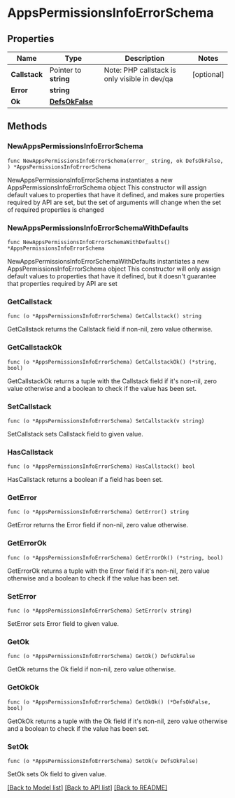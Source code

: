 # AppsPermissionsInfoErrorSchema

## Properties

Name | Type | Description | Notes
------------ | ------------- | ------------- | -------------
**Callstack** | Pointer to **string** | Note: PHP callstack is only visible in dev/qa | [optional] 
**Error** | **string** |  | 
**Ok** | [**DefsOkFalse**](DefsOkFalse.md) |  | 

## Methods

### NewAppsPermissionsInfoErrorSchema

`func NewAppsPermissionsInfoErrorSchema(error_ string, ok DefsOkFalse, ) *AppsPermissionsInfoErrorSchema`

NewAppsPermissionsInfoErrorSchema instantiates a new AppsPermissionsInfoErrorSchema object
This constructor will assign default values to properties that have it defined,
and makes sure properties required by API are set, but the set of arguments
will change when the set of required properties is changed

### NewAppsPermissionsInfoErrorSchemaWithDefaults

`func NewAppsPermissionsInfoErrorSchemaWithDefaults() *AppsPermissionsInfoErrorSchema`

NewAppsPermissionsInfoErrorSchemaWithDefaults instantiates a new AppsPermissionsInfoErrorSchema object
This constructor will only assign default values to properties that have it defined,
but it doesn't guarantee that properties required by API are set

### GetCallstack

`func (o *AppsPermissionsInfoErrorSchema) GetCallstack() string`

GetCallstack returns the Callstack field if non-nil, zero value otherwise.

### GetCallstackOk

`func (o *AppsPermissionsInfoErrorSchema) GetCallstackOk() (*string, bool)`

GetCallstackOk returns a tuple with the Callstack field if it's non-nil, zero value otherwise
and a boolean to check if the value has been set.

### SetCallstack

`func (o *AppsPermissionsInfoErrorSchema) SetCallstack(v string)`

SetCallstack sets Callstack field to given value.

### HasCallstack

`func (o *AppsPermissionsInfoErrorSchema) HasCallstack() bool`

HasCallstack returns a boolean if a field has been set.

### GetError

`func (o *AppsPermissionsInfoErrorSchema) GetError() string`

GetError returns the Error field if non-nil, zero value otherwise.

### GetErrorOk

`func (o *AppsPermissionsInfoErrorSchema) GetErrorOk() (*string, bool)`

GetErrorOk returns a tuple with the Error field if it's non-nil, zero value otherwise
and a boolean to check if the value has been set.

### SetError

`func (o *AppsPermissionsInfoErrorSchema) SetError(v string)`

SetError sets Error field to given value.


### GetOk

`func (o *AppsPermissionsInfoErrorSchema) GetOk() DefsOkFalse`

GetOk returns the Ok field if non-nil, zero value otherwise.

### GetOkOk

`func (o *AppsPermissionsInfoErrorSchema) GetOkOk() (*DefsOkFalse, bool)`

GetOkOk returns a tuple with the Ok field if it's non-nil, zero value otherwise
and a boolean to check if the value has been set.

### SetOk

`func (o *AppsPermissionsInfoErrorSchema) SetOk(v DefsOkFalse)`

SetOk sets Ok field to given value.



[[Back to Model list]](../README.md#documentation-for-models) [[Back to API list]](../README.md#documentation-for-api-endpoints) [[Back to README]](../README.md)


